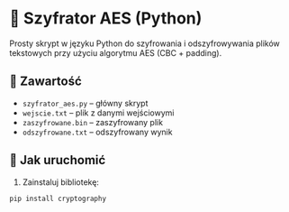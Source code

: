 # 🔐 Szyfrator AES (Python)

Prosty skrypt w języku Python do szyfrowania i odszyfrowywania plików tekstowych przy użyciu algorytmu AES (CBC + padding).

## 📁 Zawartość

- `szyfrator_aes.py` – główny skrypt
- `wejscie.txt` – plik z danymi wejściowymi
- `zaszyfrowane.bin` – zaszyfrowany plik
- `odszyfrowane.txt` – odszyfrowany wynik

## 🧪 Jak uruchomić

1. Zainstaluj bibliotekę:

```bash
pip install cryptography
